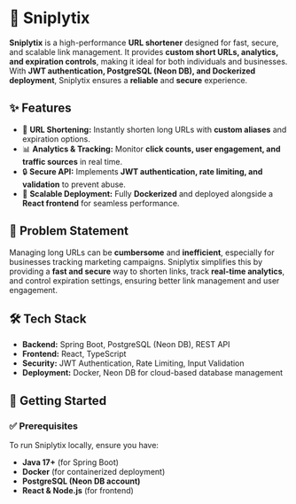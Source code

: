 # 🔗 Sniplytix  

**Sniplytix** is a high-performance **URL shortener** designed for fast, secure, and scalable link management. It provides **custom short URLs, analytics, and expiration controls**, making it ideal for both individuals and businesses. With **JWT authentication, PostgreSQL (Neon DB), and Dockerized deployment**, Sniplytix ensures a **reliable** and **secure** experience.  

## ✨ Features  

- 🔗 **URL Shortening:** Instantly shorten long URLs with **custom aliases** and expiration options.  
- 📊 **Analytics & Tracking:** Monitor **click counts, user engagement, and traffic sources** in real time.  
- 🔒 **Secure API:** Implements **JWT authentication, rate limiting, and validation** to prevent abuse.  
- 🚀 **Scalable Deployment:** Fully **Dockerized** and deployed alongside a **React frontend** for seamless performance.  

## 🧐 Problem Statement  

Managing long URLs can be **cumbersome** and **inefficient**, especially for businesses tracking marketing campaigns. Sniplytix simplifies this by providing a **fast and secure** way to shorten links, track **real-time analytics**, and control expiration settings, ensuring better link management and user engagement.  

## 🛠️ Tech Stack  

- **Backend:** Spring Boot, PostgreSQL (Neon DB), REST API  
- **Frontend:** React, TypeScript  
- **Security:** JWT Authentication, Rate Limiting, Input Validation  
- **Deployment:** Docker, Neon DB for cloud-based database management  

## 🚩 Getting Started  

### ✅ Prerequisites  

To run Sniplytix locally, ensure you have:  

- **Java 17+** (for Spring Boot)  
- **Docker** (for containerized deployment)  
- **PostgreSQL (Neon DB account)**  
- **React & Node.js** (for frontend)  


